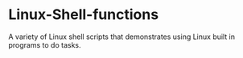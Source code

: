 # Linux-Shell-functions
A variety of Linux shell scripts that demonstrates using Linux built in programs to do tasks.
